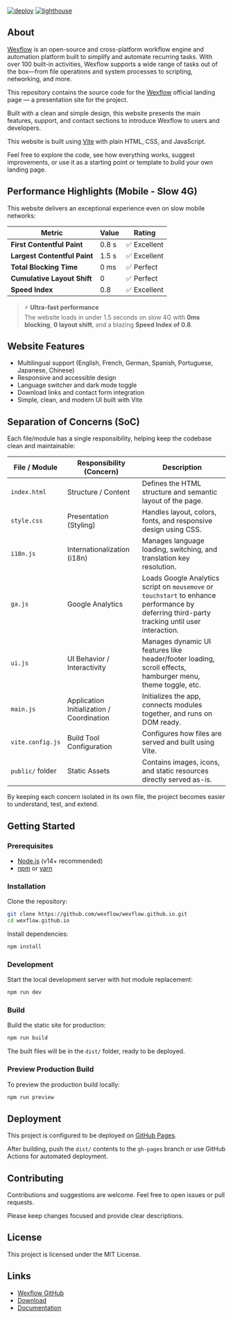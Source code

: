 [![deploy](https://github.com/wexflow/wexflow.github.io/actions/workflows/deploy.yml/badge.svg)](https://github.com/wexflow/wexflow.github.io/actions/workflows/deploy.yml) [![lighthouse](https://github.com/wexflow/wexflow.github.io/actions/workflows/lighthouse.yml/badge.svg)](https://github.com/wexflow/wexflow.github.io/actions/workflows/lighthouse.yml)

## About

[Wexflow](https://github.com/aelassas/wexflow) is an open-source and cross-platform workflow engine and automation platform built to simplify and automate recurring tasks. With over 100 built-in activities, Wexflow supports a wide range of tasks out of the box—from file operations and system processes to scripting, networking, and more.

This repository contains the source code for the [Wexflow](https://wexflow.github.io/) official landing page — a presentation site for the project.

Built with a clean and simple design, this website presents the main features, support, and contact sections to introduce Wexflow to users and developers.

This website is built using [Vite](https://vitejs.dev/) with plain HTML, CSS, and JavaScript.

Feel free to explore the code, see how everything works, suggest improvements, or use it as a starting point or template to build your own landing page.

## Performance Highlights (Mobile - Slow 4G)

This website delivers an exceptional experience even on slow mobile networks:

| Metric                     | Value | Rating      |
|----------------------------|-------|-------------|
| **First Contentful Paint** | 0.8 s | ✅ Excellent |
| **Largest Contentful Paint** | 1.5 s | ✅ Excellent |
| **Total Blocking Time**     | 0 ms  | ✅ Perfect   |
| **Cumulative Layout Shift** | 0     | ✅ Perfect   |
| **Speed Index**             | 0.8   | ✅ Excellent |

> ⚡ **Ultra-fast performance**  
> The website loads in under 1.5 seconds on slow 4G with **0ms blocking**, **0 layout shift**, and a blazing **Speed Index of 0.8**.


## Website Features

- Multilingual support (English, French, German, Spanish, Portuguese, Japanese, Chinese)
- Responsive and accessible design  
- Language switcher and dark mode toggle  
- Download links and contact form integration  
- Simple, clean, and modern UI built with Vite

## Separation of Concerns (SoC)

Each file/module has a single responsibility, helping keep the codebase clean and maintainable:

| File / Module        | Responsibility (Concern)                                      | Description                                                                 |
|----------------------|---------------------------------------------------------------|-----------------------------------------------------------------------------|
| `index.html`         | Structure / Content                                           | Defines the HTML structure and semantic layout of the page.                |
| `style.css`          | Presentation (Styling)                                        | Handles layout, colors, fonts, and responsive design using CSS.            |
| `i18n.js`            | Internationalization (i18n)                                   | Manages language loading, switching, and translation key resolution.       |
| `ga.js`              | Google Analytics                                              | Loads Google Analytics script on `mousemove` or `touchstart` to enhance performance by deferring third-party tracking until user interaction. |
| `ui.js`              | UI Behavior / Interactivity                                   | Manages dynamic UI features like header/footer loading, scroll effects, hamburger menu, theme toggle, etc. |
| `main.js`            | Application Initialization / Coordination                     | Initializes the app, connects modules together, and runs on DOM ready.     |
| `vite.config.js`     | Build Tool Configuration                                      | Configures how files are served and built using Vite.                      |
| `public/` folder     | Static Assets                                                 | Contains images, icons, and static resources directly served as-is.        |

By keeping each concern isolated in its own file, the project becomes easier to understand, test, and extend.

## Getting Started

### Prerequisites

- [Node.js](https://nodejs.org/) (v14+ recommended)  
- [npm](https://www.npmjs.com/) or [yarn](https://yarnpkg.com/)

### Installation

Clone the repository:

```bash
git clone https://github.com/wexflow/wexflow.github.io.git
cd wexflow.github.io
```

Install dependencies:

```bash
npm install
```

### Development

Start the local development server with hot module replacement:

```bash
npm run dev
```

### Build

Build the static site for production:

```bash
npm run build
```

The built files will be in the `dist/` folder, ready to be deployed.

### Preview Production Build

To preview the production build locally:

```bash
npm run preview
```

## Deployment

This project is configured to be deployed on [GitHub Pages](https://pages.github.com/).

After building, push the `dist/` contents to the `gh-pages` branch or use GitHub Actions for automated deployment.

## Contributing

Contributions and suggestions are welcome. Feel free to open issues or pull requests.

Please keep changes focused and provide clear descriptions.

## License

This project is licensed under the MIT License.

## Links

* [Wexflow GitHub](https://github.com/aelassas/wexflow)
* [Download](https://github.com/aelassas/wexflow/releases/latest)
* [Documentation](https://github.com/aelassas/wexflow/wiki)
